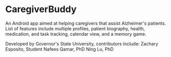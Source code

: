 # CaregiverBuddy

An Android app aimed at helping caregivers that assist Alzheimer's patients.  List of features include multiple profiles, patient biography, health, medication, and task tracking, calendar view, and a memory game.

Developed by Governor's State University, contributors include:
Zachary Esposito, Student
Nafees Qamar, PhD
Ning Lu, PhD
